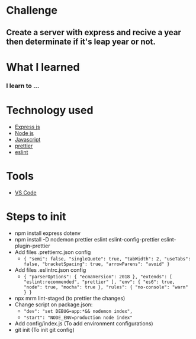 # Challenge
## Create a server with express and recive a year then determinate if it's leap year or not.

# What I learned
### I learn to ...

# Technology used
+ [Express js](https://expressjs.com/)
+ [Node js](https://nodejs.org/en/)
+ [Javascript](https://developer.mozilla.org/en-US/docs/Web/JavaScript)
+ [prettier]()
+ [eslint](https://eslint.org/)

# Tools
+ [VS Code](https://code.visualstudio.com/)

# Steps to init
+ npm install express dotenv
+ npm install -D nodemon prettier eslint eslint-config-prettier eslint-plugin-prettier
+ Add files .prettierrc.json config
  + `{
      "semi": false,
      "singleQuote": true,
      "tabWidth": 2,
      "useTabs": false,
      "bracketSpacing": true,
      "arrowParens": "avoid"
    }`
+ Add files .eslintrc.json config
  + ` {
      "parserOptions": {
        "ecmaVersion": 2018
      },
      "extends": [
        "eslint:recommended",
        "prettier"
      ],
      "env": {
        "es6": true,
        "node": true,
        "mocha": true
      },
      "rules": {
        "no-console": "warn"
      }
    }
  `
+ npx mrm lint-staged (to prettier the changes)
+ Change script on package.json: 
  + `"dev": "set DEBUG=app:*&& nodemon index",`
  + `"start": "NODE_ENV=production node index"`
+ Add config/index.js (To add environment configurations)
+ git init (To init git config)
